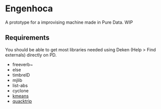 # Engenhoca

A prototype for a improvising machine made in Pure Data.
WIP

## Requirements
You should be able to get most libraries needed using Deken (Help > Find externals) directly on PD.
* freeverb~
* else
* timbreID
* mjlib
* list-abs
* cyclone
* [kmeans](https://github.com/AdrianoMonteiro/kmeans-PD)
* [quacktrip](https://msp.ucsd.edu/tools/quacktrip/)
